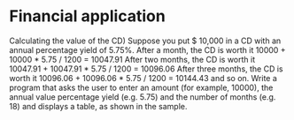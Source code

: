 # Financial application 
Calculating the value of the CD) Suppose you put $ 10,000 in a CD with an annual percentage yield of 5.75%. After a month, the CD is worth it
10000 + 10000 * 5.75 / 1200 = 10047.91
After two months, the CD is worth it
10047.91 + 10047.91 * 5.75 / 1200 = 10096.06
After three months, the CD is worth it
10096.06 + 10096.06 * 5.75 / 1200 = 10144.43
and so on.
Write a program that asks the user to enter an amount (for example, 10000), the annual value
percentage yield (e.g. 5.75) and the number of months (e.g. 18) and displays a table, as shown in the sample.
